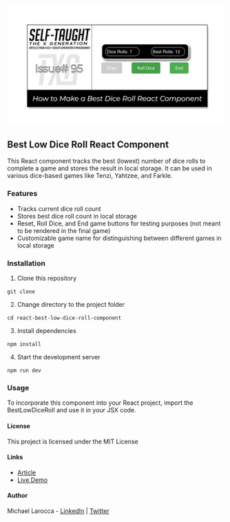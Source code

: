 ![TN-TXG-95](https://github.com/MichaelLarocca/blog-michael-jude-larocca/blob/main/posts/2023/07-23/img/07-10-2023/TN-TXG-95.jpg?raw=true)

## Best Low Dice Roll React Component
This React component tracks the best (lowest) number of dice rolls to complete a game and stores the result in local storage. It can be used in various dice-based games like Tenzi, Yahtzee, and Farkle.

### Features
* Tracks current dice roll count
* Stores best dice roll count in local storage
* Reset, Roll Dice, and End game buttons for testing purposes (not meant to be rendered in the final game)
* Customizable game name for distinguishing between different games in local storage

### Installation
1. Clone this repository
```
git clone 
```
2. Change directory to the project folder
```   
cd react-best-low-dice-roll-component
```
3. Install dependencies
```
npm install
```
4. Start the development server
``` 
npm run dev
```
### Usage
To incorporate this component into your React project, import the BestLowDiceRoll and use it in your JSX code.

#### License
This project is licensed under the MIT License

#### Links

- [Article]()
- [Live Demo]()

#### Author

Michael Larocca - [LinkedIn](https://www.linkedin.com/in/michaeljudelarocca/) | [Twitter](https://twitter.com/MikeJudeLarocca)
